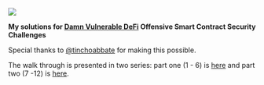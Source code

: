 ![](cover.png)

**My solutions for [Damn Vulnerable DeFi](https://damnvulnerabledefi.xyz) Offensive Smart Contract Security Challenges**

Special thanks to [@tinchoabbate](https://twitter.com/tinchoabbate) for making this possible.

The walk through is presented in two series: part one (1 - 6) is [here](https://medium.com/@balag3/damn-vulnerable-defi-walkthrough-223cdbaf216e) 
and part two (7 -12) is [here](https://medium.com/@balag3/damn-vulnerable-defi-walkthrough-part-two-challenge-7-12-a64c42c82c5b).

